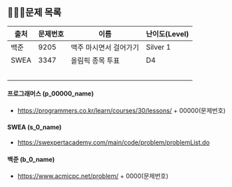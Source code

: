 ## 문제 목록

  


| 출처 | 문제번호 | 이름                   | 난이도(Level) |
| ---- | -------- | ---------------------- | ------------- |
| 백준 | 9205     | 맥주 마시면서 걸어가기 | Silver 1      |
| SWEA | 3347     | 올림픽 종목 투표       | D4            |
|      |          |                        |               |
|      |          |                        |               |
|      |          |                        |               |
|      |          |                        |               |
|      |          |                        |               |



#### 프로그래머스 (p_00000_name)

- https://programmers.co.kr/learn/courses/30/lessons/ + 00000(문제번호)

#### SWEA (s_0_name)

- https://swexpertacademy.com/main/code/problem/problemList.do

#### 백준 (b_0_name)

- https://www.acmicpc.net/problem/ + 0000(문제번호)

